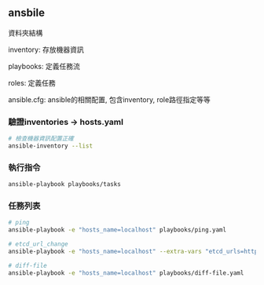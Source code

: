 ## ansbile

資料夾結構

inventory: 存放機器資訊

playbooks: 定義任務流

roles: 定義任務

ansible.cfg: ansible的相關配置, 包含inventory, role路徑指定等等

### 驗證inventories -> hosts.yaml
```bash
# 檢查機器資訊配置正確
ansible-inventory --list
```

### 執行指令
```bash
ansible-playbook playbooks/tasks
```

### 任務列表
```bash
# ping
ansible-playbook -e "hosts_name=localhost" playbooks/ping.yaml

# etcd_url_change
ansible-playbook -e "hosts_name=localhost" --extra-vars "etcd_urls=http://test01.com:2379,http://test02.com:2379,http://test03.com:2379" playbooks/etcd-url-change.yaml

# diff-file
ansible-playbook -e "hosts_name=localhost" playbooks/diff-file.yaml
```